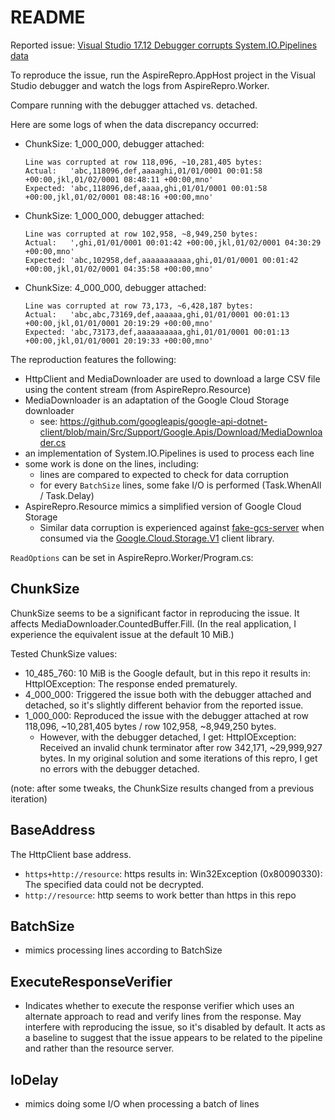 # README

Reported issue: [Visual Studio 17.12 Debugger corrupts System.IO.Pipelines data](https://developercommunity.visualstudio.com/t/Visual-Studio-1712-Debugger-corrupts-Sy/10789416)

To reproduce the issue, run the AspireRepro.AppHost project in the Visual Studio debugger and watch the logs
from AspireRepro.Worker.

Compare running with the debugger attached vs. detached.

Here are some logs of when the data discrepancy occurred:

- ChunkSize: 1_000_000, debugger attached:

    ```
    Line was corrupted at row 118,096, ~10,281,405 bytes:
    Actual:   'abc,118096,def,aaaaghi,01/01/0001 00:01:58 +00:00,jkl,01/02/0001 08:48:11 +00:00,mno'
    Expected: 'abc,118096,def,aaaa,ghi,01/01/0001 00:01:58 +00:00,jkl,01/02/0001 08:48:16 +00:00,mno'
    ```

- ChunkSize: 1_000_000, debugger attached:

    ```
    Line was corrupted at row 102,958, ~8,949,250 bytes:
    Actual:   ',ghi,01/01/0001 00:01:42 +00:00,jkl,01/02/0001 04:30:29 +00:00,mno'
    Expected: 'abc,102958,def,aaaaaaaaaaa,ghi,01/01/0001 00:01:42 +00:00,jkl,01/02/0001 04:35:58 +00:00,mno'
    ```

- ChunkSize: 4_000_000, debugger attached:

    ```
    Line was corrupted at row 73,173, ~6,428,187 bytes:
    Actual:   'abc,abc,73169,def,aaaaaa,ghi,01/01/0001 00:01:13 +00:00,jkl,01/01/0001 20:19:29 +00:00,mno'
    Expected: 'abc,73173,def,aaaaaaaaaa,ghi,01/01/0001 00:01:13 +00:00,jkl,01/01/0001 20:19:33 +00:00,mno'
    ```

The reproduction features the following:

- HttpClient and MediaDownloader are used to download a large CSV file using the content stream (from AspireRepro.Resource)
- MediaDownloader is an adaptation of the Google Cloud Storage downloader
    - see: https://github.com/googleapis/google-api-dotnet-client/blob/main/Src/Support/Google.Apis/Download/MediaDownloader.cs
- an implementation of System.IO.Pipelines is used to process each line
- some work is done on the lines, including:
    - lines are compared to expected to check for data corruption
    - for every `BatchSize` lines, some fake I/O is performed (Task.WhenAll / Task.Delay)
- AspireRepro.Resource mimics a simplified version of Google Cloud Storage
    - Similar data corruption is experienced against [fake-gcs-server](https://github.com/fsouza/fake-gcs-server) when
      consumed via the [Google.Cloud.Storage.V1](https://www.nuget.org/packages/Google.Cloud.Storage.V1) client library.

`ReadOptions` can be set in AspireRepro.Worker/Program.cs:

## ChunkSize

ChunkSize seems to be a significant factor in reproducing the issue. It affects MediaDownloader.CountedBuffer.Fill.
(In the real application, I experience the equivalent issue at the default 10 MiB.)

Tested ChunkSize values:

- 10_485_760: 10 MiB is the Google default, but in this repo it results in: HttpIOException: The response ended prematurely.
- 4_000_000: Triggered the issue both with the debugger attached and detached, so it's slightly different behavior from
  the reported issue.
- 1_000_000: Reproduced the issue with the debugger attached at row 118,096, ~10,281,405 bytes / row 102,958, ~8,949,250 bytes.
    - However, with the debugger detached, I get: HttpIOException: Received an invalid chunk terminator
      after row 342,171, ~29,999,927 bytes. In my original solution and some iterations of this repro, I get no errors
      with the debugger detached.

(note: after some tweaks, the ChunkSize results changed from a previous iteration)

## BaseAddress

The HttpClient base address.

- `https+http://resource`: https results in: Win32Exception (0x80090330): The specified data could not be decrypted.
- `http://resource`: http seems to work better than https in this repo

## BatchSize

- mimics processing lines according to BatchSize

## ExecuteResponseVerifier

- Indicates whether to execute the response verifier which uses an alternate approach to read and verify lines from the
  response. May interfere with reproducing the issue, so it's disabled by default. It acts as a baseline to suggest
  that the issue appears to be related to the pipeline and rather than the resource server.

## IoDelay

- mimics doing some I/O when processing a batch of lines
